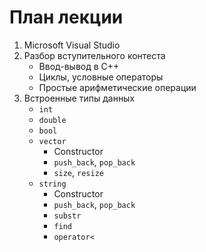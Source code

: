 # План лекции

1. Microsoft Visual Studio
1. Разбор вступительного контеста
    * Ввод-вывод в C++
    * Циклы, условные операторы
    * Простые арифметические операции
1. Встроенные типы данных
    * ```int```
    * ```double```
    * ```bool```
    * ```vector```
        * Constructor
        * ```push_back```, ```pop_back```
        * ```size```, ```resize```
    * ```string```
        * Constructor
        * ```push_back```, ```pop_back```
        * ```substr```
        * ```find```
        * ```operator<```
